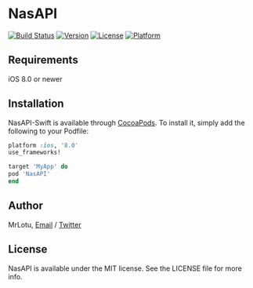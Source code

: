 # NasAPI

[![Build Status](https://travis-ci.com/MrLotU/NasAPI.svg?token=nCcve26ycX6UpQ4bQZ9t&branch=master)](https://travis-ci.com/MrLotU/NasAPI)
[![Version](https://img.shields.io/cocoapods/v/NasAPI.svg?style=flat)](http://cocoapods.org/pods/NasAPI)
[![License](https://img.shields.io/cocoapods/l/NasAPI.svg?style=flat)](http://cocoapods.org/pods/NasAPI)
[![Platform](https://img.shields.io/cocoapods/p/NasAPI.svg?style=flat)](http://cocoapods.org/pods/NasAPI)

## Requirements
iOS 8.0 or newer

## Installation

NasAPI-Swift is available through [CocoaPods](http://cocoapods.org). To install
it, simply add the following to your Podfile:

```ruby
platform :ios, '8.0'
use_frameworks!

target 'MyApp' do
pod 'NasAPI'
end
```

## Author

MrLotu, [Email](mailto://j.koopman@jarict.nl) / [Twitter](https://twitter.com/LotUDev)

## License

NasAPI is available under the MIT license. See the LICENSE file for more info.
